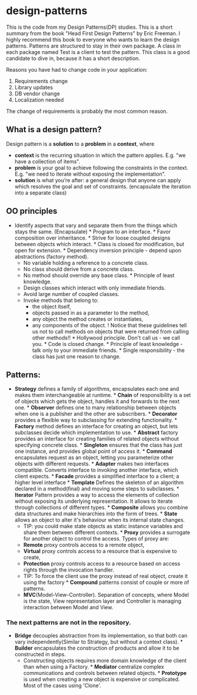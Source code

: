 # design-patterns

This is the code from my Design Patterns(DP) studies. This is a short summary from the book "Head First Design Patterns" by Eric Freeman. I highly recommend this book to everyone who wants to learn the design patterns.
Patterns are structured to stay in their own package. A class in each package named Test<AnythingElse> is a client to test the pattern. This class is a good candidate to dive in, because it has a short description.

Reasons you have had to change code in your application:
1. Requirements change
2. Library updates
3. DB vendor change
4. Localization needed

The change of requirements is probably the most common reason.

## What is a design pattern?
Design pattern is a **solution** to a **problem** in a **context**, where
   * **context** is the recurring situation in which the pattern applies. E.g. "we have a collection of items".
   * **problem** is your goal to achieve following the constraints in the context. E.g. "we need to iterate without exposing the implementation".
   * **solution** is what you’re after: a general design that anyone can apply which resolves the goal and set of constraints. (encapsulate the iteration into a separate class)

## OO principles
   * Identify aspects that vary and separate them from the things which stays the same. (Encapsulate)
    * Program to an interface.
    * Favor composition over inheritance.
    * Strive for loose coupled designs between objects which interact.
    * Class is closed for modification, but open for extension.
    * Dependency inversion principle - depend upon abstractions (factory method).
        * No variable holding a reference to a concrete class.
        * No class should derive from a concrete class.
        * No method should override any base class.
    * Principle of least knowledge. 
        * Design classes which interact with only immediate friends. 
        * Avoid large number of coupled classes.
        * Invoke methods that belong to:
            * the object itself,
            * objects passed in as a parameter to the method,
            * any object the method creates or instantiates,
            * any components of the object.
            ! Notice that these guidelines tell us not to call methods on objects that were returned from calling other methods!!
    * Hollywood principle. Don't call us - we call you.
    * Code is closed change.
    * Principle of least knowledge - talk only to your immediate friends.
    * Single responsibility - the class has just one reason to change.

## Patterns:
   * **Strategy** defines a family of algorithms, encapsulates each one and makes them interchangeable at runtime.
    * **Chain** of responsibility is a set of objects which gets the object, handles it and forwards to the next one.
    * **Observer** defines one to many relationship between objects when one is a publisher and the other are subscribers.
    * **Decorator** provides a flexible way to subclassing for extending functionality.
    * **Factory** method defines an interface for creating an object, but lets subclasses decide which implementation to use.
    * **Abstract** factory provides an interface for creating families of related objects without specifying concrete class.
    * **Singleton** ensures that the class has just one instance, and provides global point of access it.
    * **Command** encapsulates request as an object, letting you parameterize other objects with different requests.
    * **Adapter** makes two interfaces compatible. Converts interface to invoking another interface, which client expects.
    * **Facade** provides a simplified interface to a client; a higher level interface
    * **Template** Defines the skeleton of an algorithm declared in a method(final) and moving some steps to subclasses.
    * **Iterator** Pattern provides a way to access the elements of collection without exposing its underlying representation. It allows to iterate through collections of different types.
    * **Composite** allows you combine data structures and make hierarchies into the form of trees.
    * **State** allows an object to alter it's behaviour when its internal state changes.
        - TIP: you could make state objects as static instance variables and share them between different contexts.
    * **Proxy** provides a surrogate for another object to control the access. Types of proxy are:
        * **Remote** proxy controls access to a remote object,
        * **Virtual** proxy controls access to a resource that is expensive to create,
        * **Protection** proxy controls access to a resource based on access rights through the invocation handler.
        - TIP: To force the client use the proxy instead of real object, create it using the factory
    * **Compound** patterns consist of couple or more of patterns.
        * **MVC**(Model-View-Controller). Separation of concepts, where Model is the state, View representation layer and Controller is managing interaction between Model and View.

### The next patterns are not in the repository.
   * **Bridge** decouples abstraction from its implementation, so that both can vary independently(Similar to Strategy, but without a context class).
    * **Builder** encapsulates the construction of products and allow it to be constructed in steps.
        - Constructing objects requires more domain knowledge of the client than when using a Factory.
    * **Mediator** centralize complex communications and controls between related objects.
    * **Prototype** is used when creating a new object is expensive or complicated. Most of the cases using 'Clone'.
